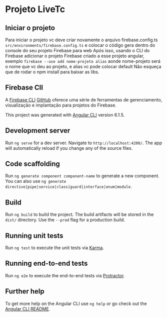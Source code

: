 # Projeto LiveTc

## Iniciar o projeto
Para iniciar o projeto vc deve criar novamente o arquivo firebase.config.ts ``src/environments/firebase.config.ts`` e colocar o código gera dentro do console do seu projeto Firebase para web
Após isso, usando o CLI do Firebase adicionar o projeto Firebase criado a esse projeto angular, exemplo ``firebase --use add nome-projeto alias`` aonde nome-projeto será o nome que vc deu ao projeto, e alias vc pode colocar default
Não esqueça que de rodar o npm install para baixar as libs.

## Firebase ClI
A [Firebase CLI](https://firebase.google.com/docs/cli/?hl=pt-br) [GitHub](https://github.com/firebase/firebase-tools) oferece uma série de ferramentas de gerenciamento, visualização e implantação para projetos do Firebase.

This project was generated with [Angular CLI](https://github.com/angular/angular-cli) version 6.1.5.

## Development server

Run `ng serve` for a dev server. Navigate to `http://localhost:4200/`. The app will automatically reload if you change any of the source files.

## Code scaffolding

Run `ng generate component component-name` to generate a new component. You can also use `ng generate directive|pipe|service|class|guard|interface|enum|module`.

## Build

Run `ng build` to build the project. The build artifacts will be stored in the `dist/` directory. Use the `--prod` flag for a production build.

## Running unit tests

Run `ng test` to execute the unit tests via [Karma](https://karma-runner.github.io).

## Running end-to-end tests

Run `ng e2e` to execute the end-to-end tests via [Protractor](http://www.protractortest.org/).

## Further help

To get more help on the Angular CLI use `ng help` or go check out the [Angular CLI README](https://github.com/angular/angular-cli/blob/master/README.md).
